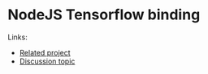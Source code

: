 # NodeJS Tensorflow binding

Links:
* [Related project](https://github.com/node-tensorflow/node-tensorflow)
* [Discussion topic](https://github.com/tensorflow/tensorflow/issues/37)

